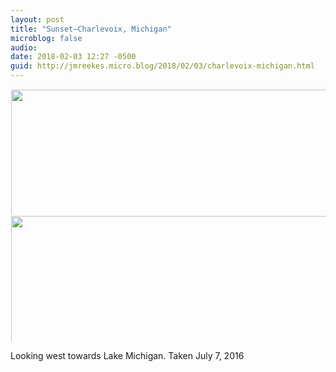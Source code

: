 ```yaml
---
layout: post
title: "Sunset—Charlevoix, Michigan"
microblog: false
audio: 
date: 2018-02-03 12:27 -0500
guid: http://jmreekes.micro.blog/2018/02/03/charlevoix-michigan.html
---
```



<a href="http://www.jmreekes.com/uploads/2018/4bea0fd11d.jpg"><img src="http://www.jmreekes.com/uploads/2018/4bea0fd11d.jpg" width="600" height="600" style="max-height: 200px; width: auto; padding: 1px;" /></a><a href="http://www.jmreekes.com/uploads/2018/b97c3ebf0f.jpg"><img src="http://www.jmreekes.com/uploads/2018/b97c3ebf0f.jpg" width="600" height="600" style="max-height: 200px; width: auto; padding: 1px;" /></a>

Looking west towards Lake Michigan. Taken July 7, 2016




